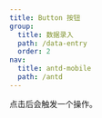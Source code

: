 ```yaml
---
title: Button 按钮
group:
  title: 数据录入
  path: /data-entry
  order: 2
nav:
  title: antd-mobile
  path: /antd
---
```


点击后会触发一个操作。


<code src="./demos/basic.tsx" />

<code src="./demos/complex.tsx" />

<API/>
